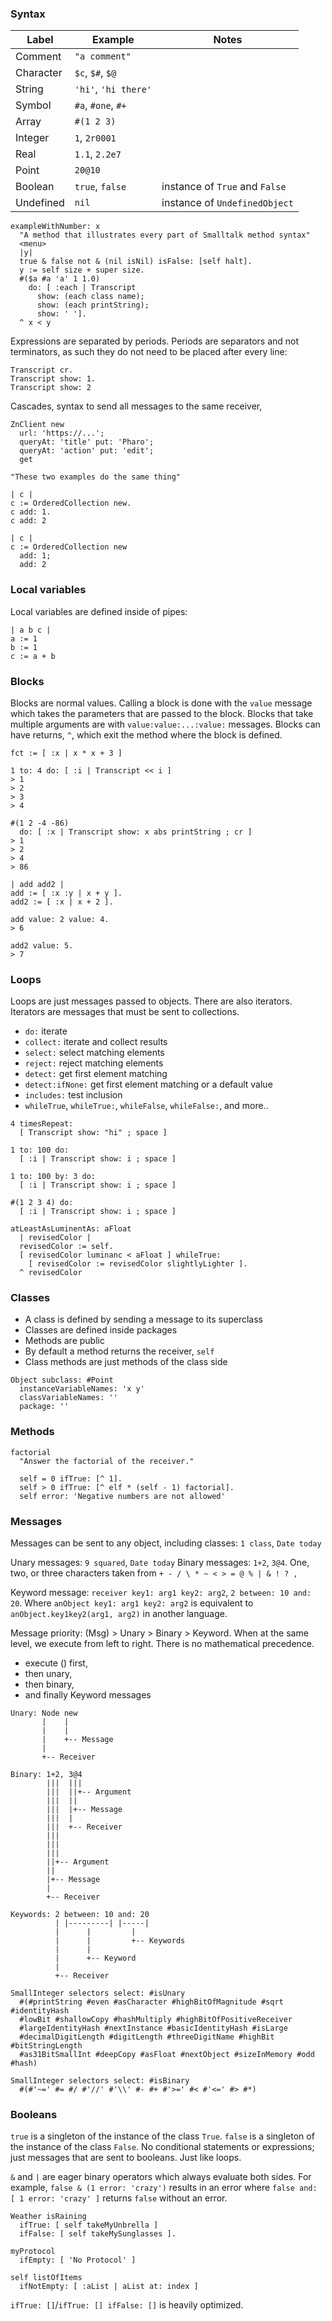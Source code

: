 ### Syntax

Label                  | Example                | Notes
-----------------------|------------------------|--------------------------------
Comment                | `"a comment"`          |
Character              | `$c`, `$#`, `$@`       |
String                 | `'hi'`, `'hi there'`   |
Symbol                 | `#a`, `#one`, `#+`     |
Array                  | `#(1 2 3)`             |
Integer                | `1`, `2r0001`          |
Real                   | `1.1`, `2.2e7`         |
Point                  | `20@10`                |
Boolean                | `true`, `false`        | instance of `True` and `False`
Undefined              | `nil`                  | instance of `UndefinedObject`


```smalltalk
exampleWithNumber: x
  "A method that illustrates every part of Smalltalk method syntax"
  <menu>
  |y|
  true & false not & (nil isNil) isFalse: [self halt].
  y := self size + super size.
  #($a #a 'a' 1 1.0)
    do: [ :each | Transcript
      show: (each class name);
      show: (each printString);
      show: ' '].
  ^ x < y
```


Expressions are separated by periods. Periods are separators and not
terminators, as such they do not need to be placed after every line:

```smalltalk
Transcript cr.
Transcript show: 1.
Transcript show: 2
```


Cascades, syntax to send all messages to the same receiver,

```smalltalk
ZnClient new
  url: 'https://...';
  queryAt: 'title' put: 'Pharo';
  queryAt: 'action' put: 'edit';
  get
```

```smalltalk
"These two examples do the same thing"

| c |
c := OrderedCollection new.
c add: 1.
c add: 2

| c |
c := OrderedCollection new
  add: 1;
  add: 2
```


### Local variables

Local variables are defined inside of pipes:

```smalltalk
| a b c |
a := 1
b := 1
c := a + b
```


### Blocks

Blocks are normal values. Calling a block is done with the `value` message
which takes the parameters that are passed to the block. Blocks that take
multiple arguments are with `value:value:...:value:` messages. Blocks can have
returns, `^`, which exit the method where the block is defined.

```smalltalk
fct := [ :x | x * x + 3 ]

1 to: 4 do: [ :i | Transcript << i ]
> 1
> 2
> 3
> 4

#(1 2 -4 -86)
  do: [ :x | Transcript show: x abs printString ; cr ]
> 1
> 2
> 4
> 86
```

```smalltalk
| add add2 |
add := [ :x :y | x + y ].
add2 := [ :x | x + 2 ].

add value: 2 value: 4.
> 6

add2 value: 5.
> 7
```

### Loops

Loops are just messages passed to objects. There are also iterators. Iterators
are messages that must be sent to collections.

- `do:` iterate
- `collect:` iterate and collect results
- `select:` select matching elements
- `reject:` reject matching elements
- `detect:` get first element matching
- `detect:ifNone:` get first element matching or a default value
- `includes:` test inclusion
- `whileTrue`, `whileTrue:`, `whileFalse`, `whileFalse:`, and more..

```smalltalk
4 timesRepeat:
  [ Transcript show: "hi" ; space ]

1 to: 100 do:
  [ :i | Transcript show: i ; space ]

1 to: 100 by: 3 do:
  [ :i | Transcript show: i ; space ]

#(1 2 3 4) do:
  [ :i | Transcript show: i ; space ]

atLeastAsLuminentAs: aFloat
  | revisedColor |
  revisedColor := self.
  [ revisedColor luminanc < aFloat ] whileTrue:
    [ revisedColor := revisedColor slightlyLighter ].
  ^ revisedColor
```


### Classes

- A class is defined by sending a message to its superclass
- Classes are defined inside packages
- Methods are public
- By default a method returns the receiver, `self`
- Class methods are just methods of the class side


```smalltalk
Object subclass: #Point
  instanceVariableNames: 'x y'
  classVariableNames: ''
  package: ''
```


### Methods

```smalltalk
factorial
  "Answer the factorial of the receiver."

  self = 0 ifTrue: [^ 1].
  self > 0 ifTrue: [^ elf * (self - 1) factorial].
  self error: 'Negative numbers are not allowed'
```


### Messages

Messages can be sent to any object, including classes: `1 class`, `Date today`

Unary messages: `9 squared`, `Date today`
Binary messages: `1+2`, `3@4`. One, two, or three characters taken from `+ - /
\ * ~ < > = @ % | & ! ? ,`

Keyword message: `receiver key1: arg1 key2: arg2`, `2 between: 10 and: 20`.
Where `anObject key1: arg1 key2: arg2` is equivalent to
`anObject.key1key2(arg1, arg2)` in another language.


Message priority: (Msg) > Unary > Binary > Keyword. When at the same level, we
execute from left to right. There is no mathematical precedence.
  - execute () first,
  - then unary,
  - then binary,
  - and finally Keyword messages


```text
Unary: Node new
       |    |
       |    |
       |    +-- Message
       |
       +-- Receiver
```

```text
Binary: 1+2, 3@4
        |||  |||
        |||  ||+-- Argument
        |||  ||
        |||  |+-- Message
        |||  |
        |||  +-- Receiver
        |||
        |||
        |||
        ||+-- Argument
        ||
        |+-- Message
        |
        +-- Receiver
```

```text
Keywords: 2 between: 10 and: 20
          | |---------| |-----|
          |      |         |
          |      |         +-- Keywords
          |      |
          |      +-- Keyword
          |
          +-- Receiver
```

```smalltalk
SmallInteger selectors select: #isUnary
  #(#printString #even #asCharacter #highBitOfMagnitude #sqrt #identityHash
  #lowBit #shallowCopy #hashMultiply #highBitOfPositiveReceiver
  #largeIdentityHash #nextInstance #basicIdentityHash #isLarge
  #decimalDigitLength #digitLength #threeDigitName #highBit #bitStringLength
  #as31BitSmallInt #deepCopy #asFloat #nextObject #sizeInMemory #odd #hash)

SmallInteger selectors select: #isBinary
  #(#'~=' #= #/ #'//' #'\\' #- #+ #'>=' #< #'<=' #> #*)
```


### Booleans

`true` is a singleton of the instance of the class `True`. `false` is a
singleton of the instance of the class `False`. No conditional statements or
expressions; just messages that are sent to booleans. Just like loops.

`&` and `|` are eager binary operators which always evaluate both sides. For
example, `false & (1 error: 'crazy')` results in an error where `false and: [ 1
error: 'crazy' ]` returns `false` without an error.

```smalltalk
Weather isRaining
  ifTrue: [ self takeMyUnbrella ]
  ifFalse: [ self takeMySunglasses ].

myProtocol
  ifEmpty: [ 'No Protocol' ]

self listOfItems
  ifNotEmpty: [ :aList | aList at: index ]
```

`ifTrue: []`/`ifTrue: [] ifFalse: []` is heavily optimized.
